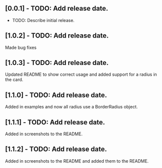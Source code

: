 ## [0.0.1] - TODO: Add release date.

* TODO: Describe initial release.

## [1.0.2] - TODO: Add release date.

Made bug fixes

## [1.0.3] - TODO: Add release date.

Updated README to show correct usage and added support for
a radius in the card.


## [1.1.0] - TODO: Add release date.

Added in examples and now all radius use a BorderRadius object.


## [1.1.1] - TODO: Add release date.

Added in screenshots to the README.

## [1.1.2] - TODO: Add release date.

Added in screenshots to the README and added them to the README.
